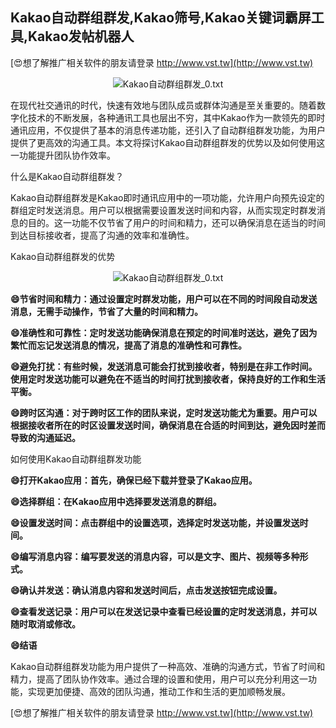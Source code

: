 ## **Kakao自动群组群发,Kakao筛号,Kakao关键词霸屏工具,Kakao发帖机器人**

[😍想了解推广相关软件的朋友请登录 http://www.vst.tw](http://www.vst.tw)

 <center><img src="https://vst.tw/MP4/tuiguang/png/8.png" alt="Kakao自动群组群发_0.txt"></center>

在现代社交通讯的时代，快速有效地与团队成员或群体沟通是至关重要的。随着数字化技术的不断发展，各种通讯工具也层出不穷，其中Kakao作为一款领先的即时通讯应用，不仅提供了基本的消息传递功能，还引入了自动群组群发功能，为用户提供了更高效的沟通工具。本文将探讨Kakao自动群组群发的优势以及如何使用这一功能提升团队协作效率。

什么是Kakao自动群组群发？

Kakao自动群组群发是Kakao即时通讯应用中的一项功能，允许用户向预先设定的群组定时发送消息。用户可以根据需要设置发送时间和内容，从而实现定时群发消息的目的。这一功能不仅节省了用户的时间和精力，还可以确保消息在适当的时间到达目标接收者，提高了沟通的效率和准确性。

Kakao自动群组群发的优势

 <center><img src="https://vst.tw/MP4/tuiguang/png/5.png" alt="Kakao自动群组群发_0.txt"></center>

**😄节省时间和精力：通过设置定时群发功能，用户可以在不同的时间段自动发送消息，无需手动操作，节省了大量的时间和精力。**

**😄准确性和可靠性：定时发送功能确保消息在预定的时间准时送达，避免了因为繁忙而忘记发送消息的情况，提高了消息的准确性和可靠性。**

**😄避免打扰：有些时候，发送消息可能会打扰到接收者，特别是在非工作时间。使用定时发送功能可以避免在不适当的时间打扰到接收者，保持良好的工作和生活平衡。**

**😄跨时区沟通：对于跨时区工作的团队来说，定时发送功能尤为重要。用户可以根据接收者所在的时区设置发送时间，确保消息在合适的时间到达，避免因时差而导致的沟通延迟。**

如何使用Kakao自动群组群发功能

**😄打开Kakao应用：首先，确保已经下载并登录了Kakao应用。**

**😄选择群组：在Kakao应用中选择要发送消息的群组。**

**😄设置发送时间：点击群组中的设置选项，选择定时发送功能，并设置发送时间。**

**😄编写消息内容：编写要发送的消息内容，可以是文字、图片、视频等多种形式。**

**😄确认并发送：确认消息内容和发送时间后，点击发送按钮完成设置。**

**😄查看发送记录：用户可以在发送记录中查看已经设置的定时发送消息，并可以随时取消或修改。**

**😄结语**

Kakao自动群组群发功能为用户提供了一种高效、准确的沟通方式，节省了时间和精力，提高了团队协作效率。通过合理的设置和使用，用户可以充分利用这一功能，实现更加便捷、高效的团队沟通，推动工作和生活的更加顺畅发展。

[😍想了解推广相关软件的朋友请登录 http://www.vst.tw](http://www.vst.tw)



